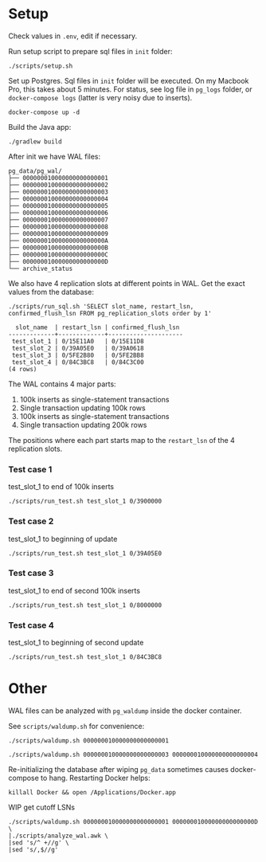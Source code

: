 # Setup
Check values in `.env`, edit if necessary.

Run setup script to prepare sql files in `init` folder:
```shell
./scripts/setup.sh
```

Set up Postgres. Sql files in `init` folder will be executed. On my Macbook Pro, this takes about 5 minutes. For status, see log file in `pg_logs` folder, or `docker-compose logs` (latter is very noisy due to inserts).
```shell
docker-compose up -d
```

Build the Java app:
```shell
./gradlew build
```

After init we have WAL files:
```
pg_data/pg_wal/
├── 000000010000000000000001
├── 000000010000000000000002
├── 000000010000000000000003
├── 000000010000000000000004
├── 000000010000000000000005
├── 000000010000000000000006
├── 000000010000000000000007
├── 000000010000000000000008
├── 000000010000000000000009
├── 00000001000000000000000A
├── 00000001000000000000000B
├── 00000001000000000000000C
├── 00000001000000000000000D
└── archive_status
```

We also have 4 replication slots at different points in WAL. Get the exact values from the database:
```shell
./scripts/run_sql.sh 'SELECT slot_name, restart_lsn, confirmed_flush_lsn FROM pg_replication_slots order by 1'

  slot_name  | restart_lsn | confirmed_flush_lsn 
-------------+-------------+---------------------
 test_slot_1 | 0/15E11A0   | 0/15E11D8
 test_slot_2 | 0/39A05E0   | 0/39A0618
 test_slot_3 | 0/5FE2B80   | 0/5FE2BB8
 test_slot_4 | 0/84C3BC8   | 0/84C3C00
(4 rows)
```

The WAL contains 4 major parts:
1. 100k inserts as single-statement transactions
2. Single transaction updating 100k rows
3. 100k inserts as single-statement transactions
4. Single transaction updating 200k rows

The positions where each part starts map to the `restart_lsn` of the 4 replication slots.

### Test case 1
test_slot_1 to end of 100k inserts
```shell
./scripts/run_test.sh test_slot_1 0/3900000
```
### Test case 2
test_slot_1 to beginning of update
```shell
./scripts/run_test.sh test_slot_1 0/39A05E0
```
### Test case 3
test_slot_1 to end of second 100k inserts
```shell
./scripts/run_test.sh test_slot_1 0/8000000
```
### Test case 4
test_slot_1 to beginning of second update
```shell
./scripts/run_test.sh test_slot_1 0/84C3BC8
```

# Other
WAL files can be analyzed with `pg_waldump` inside the docker container.

See `scripts/waldump.sh` for convenience:
```shell
./scripts/waldump.sh 000000010000000000000001
```
```shell
./scripts/waldump.sh 000000010000000000000003 000000010000000000000004
```

Re-initializing the database after wiping `pg_data` sometimes causes docker-compose to hang.
Restarting Docker helps:
```
killall Docker && open /Applications/Docker.app
```

WIP get cutoff LSNs
```
./scripts/waldump.sh 000000010000000000000001 00000001000000000000000D \
|./scripts/analyze_wal.awk \
|sed 's/^ +//g' \
|sed 's/,$//g'
```